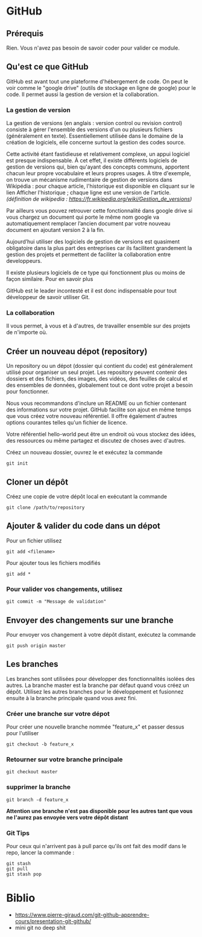 # GitHub 


## Prérequis
Rien. Vous n'avez pas besoin de savoir coder pour valider ce module. 

## Qu'est ce que GitHub 

GitHub est avant tout une plateforme d'hébergement de code. On peut le voir comme le "google drive" (outils de stockage en ligne de google) pour le code. Il permet aussi la gestion de version et la collaboration. 

### La gestion de version 

La gestion de versions (en anglais : version control ou revision control) consiste à gérer l'ensemble des versions d'un ou plusieurs fichiers (généralement en texte). Essentiellement utilisée dans le domaine de la création de logiciels, elle concerne surtout la gestion des codes source.

Cette activité étant fastidieuse et relativement complexe, un appui logiciel est presque indispensable. À cet effet, il existe différents logiciels de gestion de versions qui, bien qu'ayant des concepts communs, apportent chacun leur propre vocabulaire et leurs propres usages. À titre d'exemple, on trouve un mécanisme rudimentaire de gestion de versions dans Wikipédia : pour chaque article, l'historique est disponible en cliquant sur le lien Afficher l'historique ; chaque ligne est une version de l'article. 
*(définition de wikipedia : https://fr.wikipedia.org/wiki/Gestion_de_versions)* 

Par ailleurs vous pouvez retrouver cette fonctionnalité dans google drive si vous chargez un document qui porte le même nom google va automatiquement remplacer l’ancien document par votre nouveau document en ajoutant version 2 à la fin. 

Aujourd’hui utiliser des logiciels de gestion de versions est quasiment obligatoire dans la plus part des entreprises car ils facilitent grandement la gestion des projets et permettent de faciliter la collaboration entre developpeurs. 

Il existe plusieurs logiciels de ce type qui fonctionnent plus ou moins de façon similaire. Pour en savoir plus 

GitHub est le leader incontesté et il est donc indispensable pour tout développeur de savoir utiliser Git.



### La collaboration 

Il vous permet, à vous et à d'autres, de travailler ensemble sur des projets de n'importe où.



## Créer un nouveau dépot (repository)

Un repository ou un dépot (dossier qui contient du code) est généralement utilisé pour organiser un seul projet. Les repository peuvent contenir des dossiers et des fichiers, des images, des vidéos, des feuilles de calcul et des ensembles de données, globalement tout ce dont votre projet a besoin pour fonctionner. 

Nous vous recommandons d'inclure un README ou un fichier contenant des informations sur votre projet. GitHub facilite son ajout en même temps que vous créez votre nouveau référentiel. Il offre également d'autres options courantes telles qu'un fichier de licence.

Votre référentiel hello-world peut être un endroit où vous stockez des idées, des ressources ou même partagez et discutez de choses avec d'autres.


Créez un nouveau dossier, ouvrez le et exécutez la commande
```
git init
```

## Cloner un dépôt


Créez une copie de votre dépôt local en exécutant la commande
```
git clone /path/to/repository
```

## Ajouter & valider du code dans un dépot
Pour un fichier utilisez 
```
git add <filename>
```
Pour ajouter tous les fichiers modifiés
```
git add *
```

### Pour valider vos changements, utilisez
```
git commit -m "Message de validation"
```

## Envoyer des changements sur une branche 
Pour envoyer vos changement à votre dépôt distant, exécutez la commande
```
git push origin master
```

## Les branches 
Les branches sont utilisées pour développer des fonctionnalités isolées des autres. La branche master est la branche par défaut quand vous créez un dépôt. Utilisez les autres branches pour le développement et fusionnez ensuite à la branche principale quand vous avez fini.

### Créer une branche sur votre dépot 
Pour créer une nouvelle branche nommée "feature_x" et passer dessus pour l'utiliser
```
git checkout -b feature_x
```

### Retourner sur votre branche principale
```
git checkout master
```

### supprimer la branche
```
git branch -d feature_x
```
**Attention une branche n'est pas disponible pour les autres tant que vous ne l'aurez pas envoyée vers votre dépôt distant**

### Git Tips

Pour ceux qui n'arrivent pas à pull parce qu'ils ont fait des modif dans le repo, lancer la commande : 
```
git stash
git pull
git stash pop
```
 
 
 
# Biblio 

- https://www.pierre-giraud.com/git-github-apprendre-cours/presentation-git-github/ 
- mini git no deep shit 